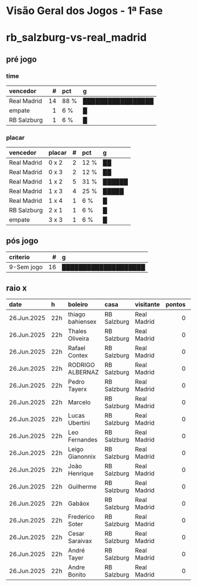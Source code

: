 # Visão Geral dos Jogos - 1ª Fase

# rb_salzburg-vs-real_madrid

## pré jogo

### time

| vencedor    |   # | pct   | g                 |
|:------------|----:|:------|:------------------|
| Real Madrid |  14 | 88 %  | █████████████████ |
| empate      |   1 | 6 %   | █                 |
| RB Salzburg |   1 | 6 %   | █                 |

### placar

| vencedor    | placar   |   # | pct   | g      |
|:------------|:---------|----:|:------|:-------|
| Real Madrid | 0 x 2    |   2 | 12 %  | ██     |
| Real Madrid | 0 x 3    |   2 | 12 %  | ██     |
| Real Madrid | 1 x 2    |   5 | 31 %  | ██████ |
| Real Madrid | 1 x 3    |   4 | 25 %  | █████  |
| Real Madrid | 1 x 4    |   1 | 6 %   | █      |
| RB Salzburg | 2 x 1    |   1 | 6 %   | █      |
| empate      | 3 x 3    |   1 | 6 %   | █      |

## pós jogo

| criterio   |   # | g                    |
|:-----------|----:|:---------------------|
| 9-Sem jogo |  16 | ████████████████████ |

## raio x

| date        | h   | boleiro          | casa        | visitante   |   pontos | criteiro   | bol_placar   | bol_time    | real_placar   | real_time   |
|:------------|:----|:-----------------|:------------|:------------|---------:|:-----------|:-------------|:------------|:--------------|:------------|
| 26.Jun.2025 | 22h | thiago bahiensex | RB Salzburg | Real Madrid |        0 | 9-Sem jogo | 1 x 3        | Real Madrid | <NA> x <NA>   | empate      |
| 26.Jun.2025 | 22h | Thales Oliveira  | RB Salzburg | Real Madrid |        0 | 9-Sem jogo | 0 x 2        | Real Madrid | <NA> x <NA>   | empate      |
| 26.Jun.2025 | 22h | Rafael Contex    | RB Salzburg | Real Madrid |        0 | 9-Sem jogo | 1 x 2        | Real Madrid | <NA> x <NA>   | empate      |
| 26.Jun.2025 | 22h | RODRIGO ALBERNAZ | RB Salzburg | Real Madrid |        0 | 9-Sem jogo | 1 x 2        | Real Madrid | <NA> x <NA>   | empate      |
| 26.Jun.2025 | 22h | Pedro Tayerx     | RB Salzburg | Real Madrid |        0 | 9-Sem jogo | 3 x 3        | empate      | <NA> x <NA>   | empate      |
| 26.Jun.2025 | 22h | Marcelo          | RB Salzburg | Real Madrid |        0 | 9-Sem jogo | 1 x 4        | Real Madrid | <NA> x <NA>   | empate      |
| 26.Jun.2025 | 22h | Lucas Ubertini   | RB Salzburg | Real Madrid |        0 | 9-Sem jogo | 0 x 3        | Real Madrid | <NA> x <NA>   | empate      |
| 26.Jun.2025 | 22h | Leo Fernandes    | RB Salzburg | Real Madrid |        0 | 9-Sem jogo | 0 x 2        | Real Madrid | <NA> x <NA>   | empate      |
| 26.Jun.2025 | 22h | Leigo Gianonnix  | RB Salzburg | Real Madrid |        0 | 9-Sem jogo | 1 x 3        | Real Madrid | <NA> x <NA>   | empate      |
| 26.Jun.2025 | 22h | João Henrique    | RB Salzburg | Real Madrid |        0 | 9-Sem jogo | 1 x 2        | Real Madrid | <NA> x <NA>   | empate      |
| 26.Jun.2025 | 22h | Guilherme        | RB Salzburg | Real Madrid |        0 | 9-Sem jogo | 1 x 2        | Real Madrid | <NA> x <NA>   | empate      |
| 26.Jun.2025 | 22h | Gabãox           | RB Salzburg | Real Madrid |        0 | 9-Sem jogo | 1 x 2        | Real Madrid | <NA> x <NA>   | empate      |
| 26.Jun.2025 | 22h | Frederico Soter  | RB Salzburg | Real Madrid |        0 | 9-Sem jogo | 1 x 3        | Real Madrid | <NA> x <NA>   | empate      |
| 26.Jun.2025 | 22h | Cesar Saraivax   | RB Salzburg | Real Madrid |        0 | 9-Sem jogo | 0 x 3        | Real Madrid | <NA> x <NA>   | empate      |
| 26.Jun.2025 | 22h | André Tayer      | RB Salzburg | Real Madrid |        0 | 9-Sem jogo | 2 x 1        | RB Salzburg | <NA> x <NA>   | empate      |
| 26.Jun.2025 | 22h | Andre Bonito     | RB Salzburg | Real Madrid |        0 | 9-Sem jogo | 1 x 3        | Real Madrid | <NA> x <NA>   | empate      |